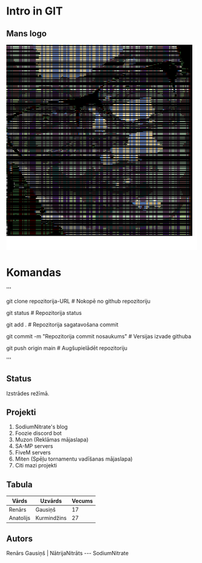 # Intro in GIT


## Mans logo
!["Test"](bilde.png)




# Komandas
'''

git clone repozitorija-URL                      # Nokopē no github repozitoriju

git status                                      # Repozitorija status


git add .                                       # Repozitorija sagatavošana commit

git commit -m "Repozitorija commit nosaukums"   # Versijas izvade githuba

git push origin main                            # Augšupielādēt repozitoriju

'''

## Status
Izstrādes režīmā.

## Projekti
1. SodiumNitrate's blog
2. Foozie discord bot
3. Muzon (Reklāmas mājaslapa)
4. SA-MP servers
5. FiveM servers
6. Miten (Spēļu tornamentu vadīšanas mājaslapa)
4. Citi mazi projekti

## Tabula
| Vārds | Uzvārds | Vecums |
| ----------- | ----------- | ----------- |
| Renārs | Gausiņš | 17 |
| Anatolijs | Kurmindžins | 27 |

## Autors
Renārs Gausiņš | NātrijaNitrāts --- SodiumNitrate
